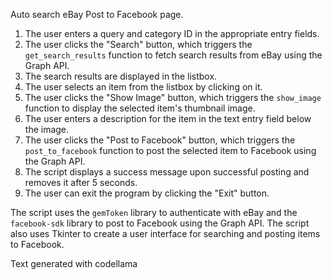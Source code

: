 Auto search eBay Post to Facebook page.

1. The user enters a query and category ID in the appropriate entry fields.
2. The user clicks the "Search" button, which triggers the `get_search_results` function to fetch search results from eBay using the Graph API.
3. The search results are displayed in the listbox.
4. The user selects an item from the listbox by clicking on it.
5. The user clicks the "Show Image" button, which triggers the `show_image` function to display the selected item's thumbnail image.
6. The user enters a description for the item in the text entry field below the image.
7. The user clicks the "Post to Facebook" button, which triggers the `post_to_facebook` function to post the selected item to Facebook using the Graph API.
8. The script displays a success message upon successful posting and removes it after 5 seconds.
9. The user can exit the program by clicking the "Exit" button.

The script uses the `gemToken` library to authenticate with eBay and the `facebook-sdk` library to post to Facebook using the Graph API. The script also uses Tkinter to create a user 
interface for searching and posting items to Facebook.

Text generated with codellama